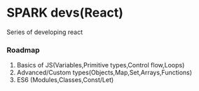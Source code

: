 # SPARK devs(React)

Series of developing react

### Roadmap
1. Basics of JS(Variables,Primitive types,Control flow,Loops)
2. Advanced/Custom types(Objects,Map,Set,Arrays,Functions)
3. ES6 (Modules,Classes,Const/Let)